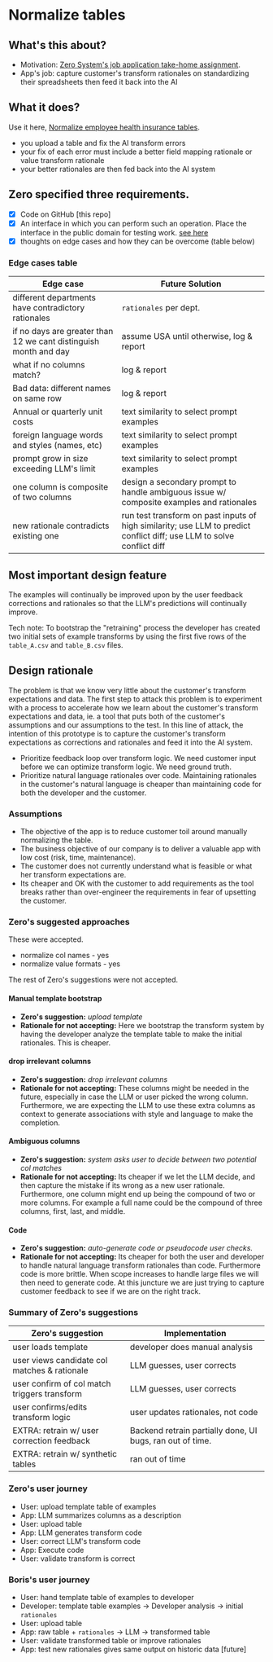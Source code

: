 # Normalize tables

## What's this about?

- Motivation: [Zero System's job application take-home assignment](./docs/zeros_assignment.md).
- App's job: capture customer's transform rationales on standardizing their spreadsheets then feed it back into the AI 

## What it does?

Use it here, [Normalize employee health insurance tables](https://table-normalizer.streamlit.app).

- you upload a table and fix the AI transform errors
- your fix of each error must include a better field mapping rationale or
  value transform rationale
- your better rationales are then fed back into the AI system


## Zero specified three requirements.

- [x] Code on GitHub [this repo]
- [x] An interface in which you can perform such an operation. Place the interface in the
public domain for testing work. [see here](https://table-normalizer.streamlit.app/)
- [x] thoughts on edge cases and how they can be overcome (table below)

### Edge cases table


| Edge case                                             |  Future Solution      |
--------------------------------------------------------|-----------------------|
| different departments have contradictory rationales   | `rationales` per dept. |             
| if no days are greater than 12 we cant distinguish month and day | assume USA until otherwise, log & report |
| what if no columns match?                             | log & report |  
| Bad data: different names on same row                 | log & report |
| Annual or quarterly unit costs                        | text similarity to select prompt examples | 
| foreign language words and styles (names, etc)        | text similarity to select prompt examples |        
| prompt grow in size exceeding LLM's limit             | text similarity to select prompt examples |        
| one column is composite of two columns                | design a secondary prompt to handle ambiguous issue w/ composite examples and rationales |
| new rationale contradicts existing one                | run test transform on past inputs of high similarity; use LLM to predict conflict diff; use LLM to solve conflict diff| 

## Most important design feature

The examples will continually be improved upon by the user feedback corrections
and rationales so that the LLM's predictions will continually improve. 

Tech note: To bootstrap the "retraining" process the developer has created two initial sets of example
transforms by using the first five rows of the `table_A.csv` and `table_B.csv` files.


## Design rationale

The problem is that we know very little about the customer's transform
expectations and data. The first step to attack this problem is to experiment
with a process to accelerate how we learn about the customer's transform
expectations and data, ie. a tool that puts both of the customer's assumptions and our assumptions to
the test. In this line of attack, the intention of this prototype is to capture
the customer's transform expectations as corrections and rationales and feed it
into the AI system.

- Prioritize feedback loop over transform logic. We need customer input before we can optimize transform logic. We need ground
truth.
- Prioritize natural language rationales over code. Maintaining rationales in the customer's natural language is cheaper than
maintaining code for both the developer and the customer. 


### Assumptions

- The objective of the app is to reduce customer toil around manually
  normalizing the table.
- The business objective of our company is to deliver a valuable app with low cost
  (risk, time, maintenance).
- The customer does not currently understand what is feasible or what her
  transform expectations are.
- Its cheaper and OK with the customer to add requirements as the tool breaks
  rather than over-engineer the requirements in fear of upsetting the customer.


### Zero's suggested approaches

These were accepted.

- normalize col names - yes 
- normalize value formats - yes

The rest of Zero's suggestions were not accepted.

#### Manual template bootstrap

- **Zero's suggestion:** *upload template* 
- **Rationale for not accepting:** Here we bootstrap the transform system by having the developer analyze the
template table to make the initial rationales.
This is cheaper.

#### drop irrelevant columns

- **Zero's suggestion:** *drop irrelevant columns*
- **Rationale for not accepting:** These columns might be needed in the future,
  especially in case the LLM or user picked the wrong column. Furthermore, we
  are expecting the LLM to use these extra columns as context to generate
  associations with style and language to make the completion.

#### Ambiguous columns

- **Zero's suggestion:** *system asks user to decide between two potential col matches* 
- **Rationale for not accepting:** Its cheaper if we let the LLM decide, and then
capture the mistake if its wrong as a new user rationale. Furthermore, one column might end up being
the compound of two or more columns. For example a full name could be the
compound of three columns, first, last, and middle.

#### Code

- **Zero's suggestion:** *auto-generate code or pseudocode user checks.* 
- **Rationale for not accepting:** Its cheaper for both the user and developer to
  handle natural language transform rationales than code. Furthermore code is
  more brittle. When scope increases to handle large files we will then need to
  generate code. At this juncture we are just trying to capture customer
  feedback to see if we are on the right track.

### Summary of Zero's suggestions

| Zero's suggestion                           | Implementation                      |
----------------------------------------------|-------------------------------------|
| user loads template                         | developer does manual analysis      |
| user views candidate col matches & rationale| LLM guesses, user corrects          |
| user confirm of col match triggers transform| LLM guesses, user corrects          |
| user confirms/edits transform logic         | user updates rationales, not code   |
| EXTRA: retrain w/ user correction feedback  | Backend retrain partially done, UI bugs, ran out of time.           |
| EXTRA: retrain w/ synthetic tables          | ran out of time                     |


### Zero's user journey

- User: upload template table of examples
- App: LLM summarizes columns as a description
- User: upload table
- App: LLM generates transform code
- User: correct LLM's transform code
- App: Execute code
- User: validate transform is correct

### Boris's user journey

- User: hand template table of examples to developer
- Developer: template table examples -> Developer analysis -> initial `rationales`
- User: upload table 
- App: raw table + `rationales` -> LLM -> transformed table 
- User: validate transformed table or improve rationales
- App: test new rationales gives same output on historic data [future]

